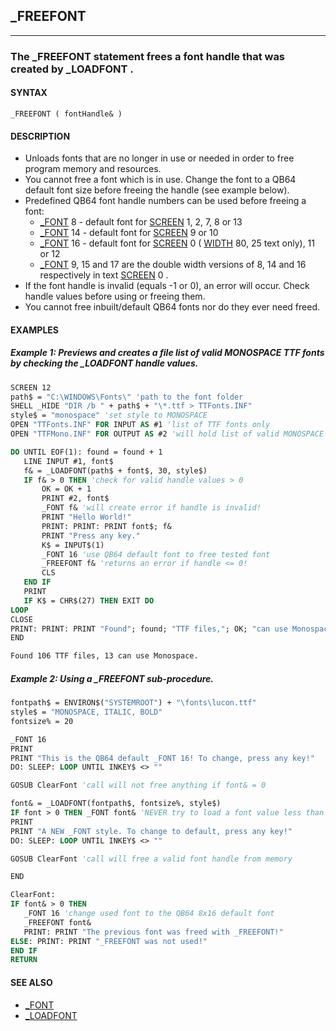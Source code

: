 ## _FREEFONT
---

### The _FREEFONT statement frees a font handle that was created by _LOADFONT .

#### SYNTAX

`_FREEFONT ( fontHandle& )`

#### DESCRIPTION
* Unloads fonts that are no longer in use or needed in order to free program memory and resources.
* You cannot free a font which is in use. Change the font to a QB64 default font size before freeing the handle (see example below).
* Predefined QB64 font handle numbers can be used before freeing a font:
	* [_FONT](./_FONT.md) 8 - default font for [SCREEN](./SCREEN.md) 1, 2, 7, 8 or 13
	* [_FONT](./_FONT.md) 14 - default font for [SCREEN](./SCREEN.md) 9 or 10
	* [_FONT](./_FONT.md) 16 - default font for [SCREEN](./SCREEN.md) 0 ( [WIDTH](./WIDTH.md) 80, 25 text only), 11 or 12
	* [_FONT](./_FONT.md) 9, 15 and 17 are the double width versions of 8, 14 and 16 respectively in text [SCREEN](./SCREEN.md) 0 .
* If the font handle is invalid (equals -1 or 0), an error will occur. Check handle values before using or freeing them.
* You cannot free inbuilt/default QB64 fonts nor do they ever need freed.


#### EXAMPLES
##### Example 1: Previews and creates a file list of valid MONOSPACE TTF fonts by checking the _LOADFONT handle values.
```vb
SCREEN 12
path$ = "C:\WINDOWS\Fonts\" 'path to the font folder
SHELL _HIDE "DIR /b " + path$ + "\*.ttf > TTFonts.INF"
style$ = "monospace" 'set style to MONOSPACE
OPEN "TTFonts.INF" FOR INPUT AS #1 'list of TTF fonts only
OPEN "TTFMono.INF" FOR OUTPUT AS #2 'will hold list of valid MONOSPACE fonts

DO UNTIL EOF(1): found = found + 1
   LINE INPUT #1, font$
   f& = _LOADFONT(path$ + font$, 30, style$)
   IF f& > 0 THEN 'check for valid handle values > 0
       OK = OK + 1
       PRINT #2, font$
       _FONT f& 'will create error if handle is invalid!
       PRINT "Hello World!"
       PRINT: PRINT: PRINT font$; f&
       PRINT "Press any key."
       K$ = INPUT$(1)
       _FONT 16 'use QB64 default font to free tested font
       _FREEFONT f& 'returns an error if handle <= 0!
       CLS
   END IF
   PRINT
   IF K$ = CHR$(27) THEN EXIT DO
LOOP
CLOSE
PRINT: PRINT: PRINT "Found"; found; "TTF files,"; OK; "can use Monospace,"
END
```
  
```vb
Found 106 TTF files, 13 can use Monospace.
```
  
##### Example 2: Using a _FREEFONT sub-procedure.
```vb
fontpath$ = ENVIRON$("SYSTEMROOT") + "\fonts\lucon.ttf"
style$ = "MONOSPACE, ITALIC, BOLD"
fontsize% = 20

_FONT 16
PRINT
PRINT "This is the QB64 default _FONT 16! To change, press any key!"
DO: SLEEP: LOOP UNTIL INKEY$ <> ""

GOSUB ClearFont 'call will not free anything if font& = 0

font& = _LOADFONT(fontpath$, fontsize%, style$)
IF font > 0 THEN _FONT font& 'NEVER try to load a font value less than 1!
PRINT
PRINT "A NEW _FONT style. To change to default, press any key!"
DO: SLEEP: LOOP UNTIL INKEY$ <> ""

GOSUB ClearFont 'call will free a valid font handle from memory

END

ClearFont:
IF font& > 0 THEN
   _FONT 16 'change used font to the QB64 8x16 default font
   _FREEFONT font&
   PRINT: PRINT "The previous font was freed with _FREEFONT!"
ELSE: PRINT: PRINT "_FREEFONT was not used!"
END IF
RETURN
```
  


#### SEE ALSO
* [_FONT](./_FONT.md)
* [_LOADFONT](./_LOADFONT.md)

